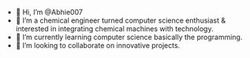 - 👋 Hi, I’m @Abhie007
- 👀 I’m a chemical engineer turned computer science enthusiast & interested in integrating chemical machines with technology.
- 🌱 I’m currently learning computer science basically the programming.
- 💞️ I’m looking to collaborate on innovative projects.



